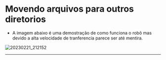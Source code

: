 # Movendo arquivos para outros diretorios
* A imagem abaixo é uma demostração de como funciona o robô mas devido a alta velocidade de tranferencia parece ser até mentira.

![20230221_212152](https://user-images.githubusercontent.com/100032235/220489386-4370e097-9747-4eec-991f-53fba74bfc1c.gif)


___________________________________________________________________________________________________________________________
